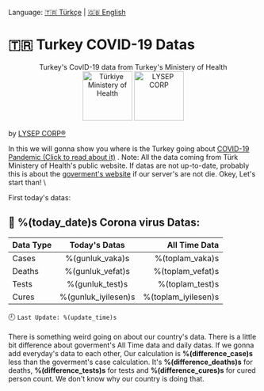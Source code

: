 Language:  [:tr: Türkçe](https://lysep.com) | [:uk: English](https://lysep.com)
# :tr: **Turkey COVID-19 Datas** 
<p align="center">
Turkey's CovID-19 data from Turkey's Ministery of Health  <br>
  <img src="https://dosyamerkez.saglik.gov.tr/2020webfiles/assets/images/logo.svg" width="100" title="Türkiye Ministery of Health">   <img src="https://avatars1.githubusercontent.com/u/49002083?s=100" width="100" title="LYSEP CORP">
</p>

by [LYSEP CORP:registered:](https://lysep.com)

In this we will gonna show you where is the Turkey going about [COVID-19 Pandemic (Click to read about it)](https://g.co/kgs/EJjcys) .
Note: All the data coming from Türk Ministery of Health's public website. If datas are not up-to-date, probably this is about the [goverment's website](https://covid19.saglik.gov.tr) if our server's are not die. Okey, Let's start than! \

First today's datas:
## :calendar: %(today_date)s Corona virus Datas:
| Data Type         | Today's Datas      | All Time Data      |
| :---              |    :----:          |     ---:           |
| Cases             | %(gunluk_vaka)s    | %(toplam_vaka)s    |
| Deaths            | %(gunluk_vefat)s   | %(toplam_vefat)s   |
| Tests             | %(gunluk_test)s    | %(toplam_test)s    |
| Cures             | %(gunluk_iyilesen)s| %(toplam_iyilesen)s|

:clock9: `Last Update: %(update_time)s`
\
\
There is something weird going on about our country's data. There is a little bit difference about goverment's All Time data and daily datas. If we gonna add everyday's data to each other, Our calculation is **%(difference_case)s** less than the goverment's case calculation. It's **%(difference_deaths)s** for deaths, **%(difference_tests)s** for tests and **%(difference_cures)s** for cured person count. We don't know why our country is doing that.